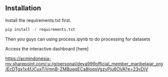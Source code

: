 ## Installation
Install the requirements.txt first.
```bash
pip install -r requirements.txt
```
Then you guys can using process.ipynb to do processing for datasets

Access the interactive dashboard [here]

https://acmindonesia-my.sharepoint.com/:u:/g/personal/deva999official_member_maribelajar_org/EcDTgx1x4fJCuxTiVmnB-ZMBueqECa8loqsVgzyPju6OVA?e=23vDjV
